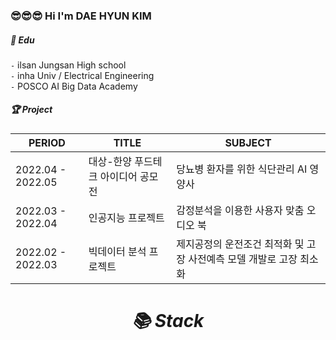 ### :sunglasses::sunglasses::sunglasses: Hi I'm DAE HYUN KIM

##### 📘 ️Edu  

`-` ilsan Jungsan High school \
`-` inha Univ / Electrical Engineering \
`-` POSCO AI Big Data Academy 


##### 🏆 Project  

| PERIOD | TITLE | SUBJECT |
| ------- | ------- | -------|
| 2022.04 - 2022.05 | 대상-한양 푸드테크 아이디어 공모전 | 당뇨병 환자를 위한 식단관리 AI 영양사 |
| 2022.03 - 2022.04 | 인공지능 프로젝트 | 감정분석을 이용한 사용자 맞춤 오디오 북 |
| 2022.02 - 2022.03 | 빅데이터 분석 프로젝트 | 제지공정의 운전조건 최적화 및 고장 사전예측 모델 개발로 고장 최소화 |


##### <div align=center><h1>📚 Stack</h1></div>






